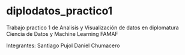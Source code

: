 ﻿# diplodatos_practico1
Trabajo practico 1 de Analisis y Visualización de datos en diplomatura Ciencia de Datos y Machine Learning FAMAF 

Integrantes:
Santiago Pujol
Daniel Chumacero
